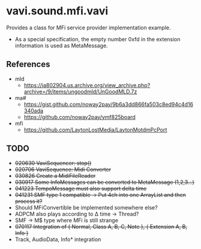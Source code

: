 # vavi.sound.mfi.vavi

Provides a class for MFi service provider implementation example.

 * As a special specification, the empty number 0xfd in the extension information is used as MetaMessage.

## References

 * mld
   * https://ia802904.us.archive.org/view_archive.php?archive=/9/items/ungoodmld/UnGoodMLD.7z
 * ma#
   * https://gist.github.com/noway2pay/9b6a3dd866fa503c8ed94c4d16340ada
   * https://github.com/noway2pay/ymf825board
 * mfi
   * https://github.com/LaytonLostMedia/LaytonMotdmPcPort

## TODO

 * ~~020630 VaviSequencer: stop()~~
 * ~~020706 VaviSequence: Midi Converter~~
 * ~~030826 Create a MidiFileReader~~
 * ~~030917 Some InfoMessages can be converted to MetaMessage (1,2,3...)~~
 * ~~041223 TempoMessage must also support delta time~~
 * ~~041231 SMF type 1 compatible → Put 4ch into one ArrayList and then process it?~~
 * Should MFiConvertible be implemented somewhere else?
 * ADPCM also plays according to Δ time -> Thread?
 * SMF -> M$ type where MFi is still strange
 * ~~070117 Integration of { Normal, Class A, B, C, Note }, { Extension A, B, Info }~~
 * Track, AudioData, Info* integration

